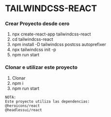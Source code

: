 # TAILWINDCSS-REACT

### Crear Proyecto desde cero
1. npx create-react-app tailwindcss-react
2. cd tailwindcss-react
3. npm install -D tailwindcss postcss autoprefixer
4. npx tailwindcss init -p
5. npm run start

### Clonar e utilizar este proyecto
1. Clonar
2. npm i
3. npm run start

```
NOTA:
Este proyecto utiliza las dependencias:
@heroicons/react
@headlessui/react
```

